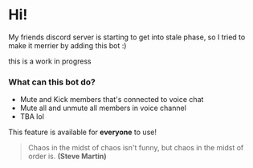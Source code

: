 # Hi!

My friends discord server is starting to get into stale phase, so I tried to make it merrier by adding this bot :)

this is a work in progress

### What can this bot do?
  - Mute and Kick members that's connected to voice chat
  - Mute all and unmute all members in voice channel
  - TBA lol

This feature is available for **everyone** to use!

> Chaos in the midst of chaos isn't funny,
> but chaos in the midst of order is.
**(Steve Martin)**
